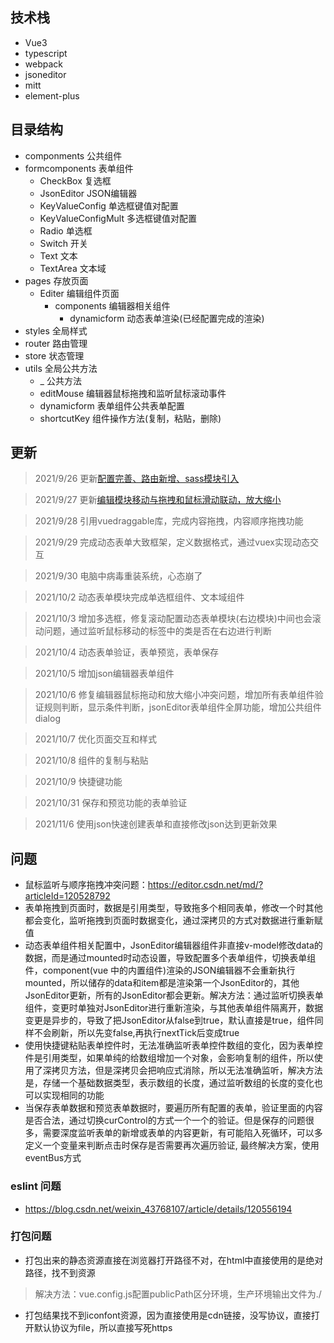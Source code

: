 ## 技术栈

- Vue3
- typescript
- webpack
- jsoneditor
- mitt
- element-plus

## 目录结构
- componments 公共组件
- formcomponents 表单组件
  - CheckBox 复选框
  - JsonEditor JSON编辑器
  - KeyValueConfig 单选框键值对配置
  - KeyValueConfigMult 多选框键值对配置
  - Radio 单选框
  - Switch 开关
  - Text 文本
  - TextArea 文本域
- pages 存放页面
  - Editer 编辑组件页面
    - components 编辑器相关组件
      - dynamicform 动态表单渲染(已经配置完成的渲染)
- styles 全局样式
- router 路由管理
- store 状态管理
- utils 全局公共方法
  - _ 公共方法
  - editMouse 编辑器鼠标拖拽和监听鼠标滚动事件
  - dynamicform 表单组件公共表单配置
  - shortcutKey 组件操作方法(复制，粘贴，删除)

## 更新

> 2021/9/26 更新[配置完善、路由新增、sass模块引入](https://github.com/fhx10012091/starfish-h5/commit/7ba16bd0d1f37f2b35b087456b963830277200e5)

> 2021/9/27 更新[编辑模块移动与拖拽和鼠标滑动联动，放大缩小](https://github.com/fhx10012091/starfish-h5/commit/fc60e180a71675afbe3973ca8b7aeff77a684740)

> 2021/9/28 引用vuedraggable库，完成内容拖拽，内容顺序拖拽功能

> 2021/9/29 完成动态表单大致框架，定义数据格式，通过vuex实现动态交互

> 2021/9/30 电脑中病毒重装系统，心态崩了

> 2021/10/2 动态表单模块完成单选框组件、文本域组件

> 2021/10/3 增加多选框，修复滚动配置动态表单模块(右边模块)中间也会滚动问题，通过监听鼠标移动的标签中的类是否在右边进行判断

> 2021/10/4 动态表单验证，表单预览，表单保存

> 2021/10/5 增加json编辑器表单组件

> 2021/10/6 修复编辑器鼠标拖动和放大缩小冲突问题，增加所有表单组件验证规则判断，显示条件判断，jsonEditor表单组件全屏功能，增加公共组件dialog

> 2021/10/7 优化页面交互和样式

> 2021/10/8 组件的复制与粘贴

> 2021/10/9 快捷键功能

> 2021/10/31 保存和预览功能的表单验证

> 2021/11/6 使用json快速创建表单和直接修改json达到更新效果

## 问题

- 鼠标监听与顺序拖拽冲突问题：https://editor.csdn.net/md/?articleId=120528792
- 表单拖拽到页面时，数据是引用类型，导致拖多个相同表单，修改一个时其他都会变化，监听拖拽到页面时数据变化，通过深拷贝的方式对数据进行重新赋值
- 动态表单组件相关配置中，JsonEditor编辑器组件非直接v-model修改data的数据，而是通过mounted时动态设置，导致配置多个表单组件，切换表单组件，component(vue 中的内置组件)渲染的JSON编辑器不会重新执行mounted，所以储存的data和item都是渲染第一个JsonEditor的，其他JsonEditor更新，所有的JsonEditor都会更新。解决方法：通过监听切换表单组件，变更时单独对JsonEditor进行重新渲染，与其他表单组件隔离开，数据变更是异步的，导致了把JsonEditor从false到true，默认直接是true，组件同样不会刷新，所以先变false,再执行nextTick后变成true
- 使用快捷键粘贴表单控件时，无法准确监听表单控件数组的变化，因为表单控件是引用类型，如果单纯的给数组增加一个对象，会影响复制的组件，所以使用了深拷贝方法，但是深拷贝会把响应式消除，所以无法准确监听，解决方法是，存储一个基础数据类型，表示数组的长度，通过监听数组的长度的变化也可以实现相同的功能
- 当保存表单数据和预览表单数据时，要遍历所有配置的表单，验证里面的内容是否合法，通过切换curControl的方式一个一个的验证。但是保存的问题很多，需要深度监听表单的新增或表单的内容更新，有可能陷入死循环，可以多定义一个变量来判断点击时保存是否需要再次遍历验证, 最终解决方案，使用eventBus方式

### eslint 问题

- https://blog.csdn.net/weixin_43768107/article/details/120556194


### 打包问题

- 打包出来的静态资源直接在浏览器打开路径不对，在html中直接使用的是绝对路径，找不到资源

> 解决方法：vue.config.js配置publicPath区分环境，生产环境输出文件为./

- 打包结果找不到iconfont资源，因为直接使用是cdn链接，没写协议，直接打开默认协议为file，所以直接写死https